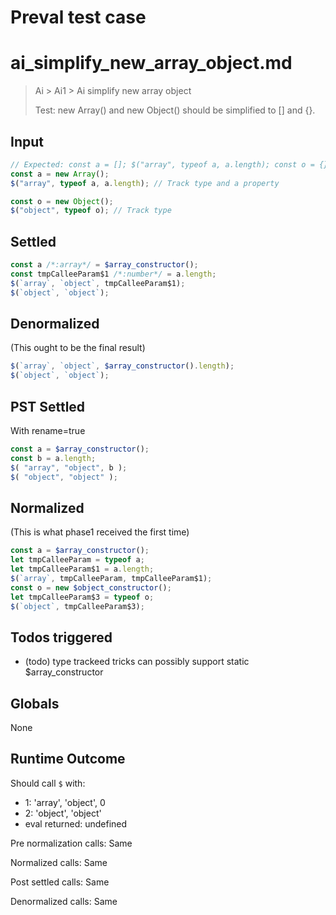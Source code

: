 # Preval test case

# ai_simplify_new_array_object.md

> Ai > Ai1 > Ai simplify new array object
>
> Test: new Array() and new Object() should be simplified to [] and {}.

## Input

`````js filename=intro
// Expected: const a = []; $("array", typeof a, a.length); const o = {}; $("object", typeof o);
const a = new Array();
$("array", typeof a, a.length); // Track type and a property

const o = new Object();
$("object", typeof o); // Track type
`````


## Settled


`````js filename=intro
const a /*:array*/ = $array_constructor();
const tmpCalleeParam$1 /*:number*/ = a.length;
$(`array`, `object`, tmpCalleeParam$1);
$(`object`, `object`);
`````


## Denormalized
(This ought to be the final result)

`````js filename=intro
$(`array`, `object`, $array_constructor().length);
$(`object`, `object`);
`````


## PST Settled
With rename=true

`````js filename=intro
const a = $array_constructor();
const b = a.length;
$( "array", "object", b );
$( "object", "object" );
`````


## Normalized
(This is what phase1 received the first time)

`````js filename=intro
const a = $array_constructor();
let tmpCalleeParam = typeof a;
let tmpCalleeParam$1 = a.length;
$(`array`, tmpCalleeParam, tmpCalleeParam$1);
const o = new $object_constructor();
let tmpCalleeParam$3 = typeof o;
$(`object`, tmpCalleeParam$3);
`````


## Todos triggered


- (todo) type trackeed tricks can possibly support static $array_constructor


## Globals


None


## Runtime Outcome


Should call `$` with:
 - 1: 'array', 'object', 0
 - 2: 'object', 'object'
 - eval returned: undefined

Pre normalization calls: Same

Normalized calls: Same

Post settled calls: Same

Denormalized calls: Same
